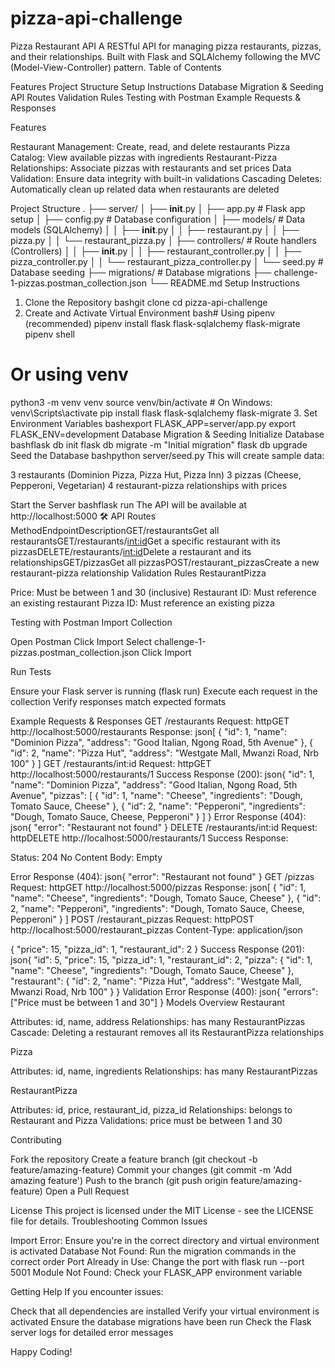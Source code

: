 # pizza-api-challenge
 Pizza Restaurant API
A RESTful API for managing pizza restaurants, pizzas, and their relationships. Built with Flask and SQLAlchemy following the MVC (Model-View-Controller) pattern.
 Table of Contents

Features
Project Structure
Setup Instructions
Database Migration & Seeding
API Routes
Validation Rules
Testing with Postman
Example Requests & Responses

 Features

Restaurant Management: Create, read, and delete restaurants
Pizza Catalog: View available pizzas with ingredients
Restaurant-Pizza Relationships: Associate pizzas with restaurants and set prices
Data Validation: Ensure data integrity with built-in validations
Cascading Deletes: Automatically clean up related data when restaurants are deleted

 Project Structure
.
├── server/
│   ├── __init__.py
│   ├── app.py                           # Flask app setup
│   ├── config.py                        # Database configuration
│   ├── models/                          #  Data models (SQLAlchemy)
│   │   ├── __init__.py
│   │   ├── restaurant.py
│   │   ├── pizza.py
│   │   └── restaurant_pizza.py
│   ├── controllers/                     #  Route handlers (Controllers)
│   │   ├── __init__.py
│   │   ├── restaurant_controller.py
│   │   ├── pizza_controller.py
│   │   └── restaurant_pizza_controller.py
│   └── seed.py                          # Database seeding
├── migrations/                          # Database migrations
├── challenge-1-pizzas.postman_collection.json
└── README.md
 Setup Instructions
1. Clone the Repository
bashgit clone <your-repo-url>
cd pizza-api-challenge
2. Create and Activate Virtual Environment
bash# Using pipenv (recommended)
pipenv install flask flask-sqlalchemy flask-migrate
pipenv shell

# Or using venv
python3 -m venv venv
source venv/bin/activate  # On Windows: venv\Scripts\activate
pip install flask flask-sqlalchemy flask-migrate
3. Set Environment Variables
bashexport FLASK_APP=server/app.py
export FLASK_ENV=development
 Database Migration & Seeding
Initialize Database
bashflask db init
flask db migrate -m "Initial migration"
flask db upgrade
Seed the Database
bashpython server/seed.py
This will create sample data:

3 restaurants (Dominion Pizza, Pizza Hut, Pizza Inn)
3 pizzas (Cheese, Pepperoni, Vegetarian)
4 restaurant-pizza relationships with prices

Start the Server
bashflask run
The API will be available at http://localhost:5000
🛠️ API Routes
MethodEndpointDescriptionGET/restaurantsGet all restaurantsGET/restaurants/<int:id>Get a specific restaurant with its pizzasDELETE/restaurants/<int:id>Delete a restaurant and its relationshipsGET/pizzasGet all pizzasPOST/restaurant_pizzasCreate a new restaurant-pizza relationship
 Validation Rules
RestaurantPizza

Price: Must be between 1 and 30 (inclusive)
Restaurant ID: Must reference an existing restaurant
Pizza ID: Must reference an existing pizza

 Testing with Postman
Import Collection

Open Postman
Click Import
Select challenge-1-pizzas.postman_collection.json
Click Import

Run Tests

Ensure your Flask server is running (flask run)
Execute each request in the collection
Verify responses match expected formats

 Example Requests & Responses
GET /restaurants
Request:
httpGET http://localhost:5000/restaurants
Response:
json[
  {
    "id": 1,
    "name": "Dominion Pizza",
    "address": "Good Italian, Ngong Road, 5th Avenue"
  },
  {
    "id": 2,
    "name": "Pizza Hut",
    "address": "Westgate Mall, Mwanzi Road, Nrb 100"
  }
]
GET /restaurants/int:id
Request:
httpGET http://localhost:5000/restaurants/1
Success Response (200):
json{
  "id": 1,
  "name": "Dominion Pizza",
  "address": "Good Italian, Ngong Road, 5th Avenue",
  "pizzas": [
    {
      "id": 1,
      "name": "Cheese",
      "ingredients": "Dough, Tomato Sauce, Cheese"
    },
    {
      "id": 2,
      "name": "Pepperoni",
      "ingredients": "Dough, Tomato Sauce, Cheese, Pepperoni"
    }
  ]
}
Error Response (404):
json{
  "error": "Restaurant not found"
}
DELETE /restaurants/int:id
Request:
httpDELETE http://localhost:5000/restaurants/1
Success Response:

Status: 204 No Content
Body: Empty

Error Response (404):
json{
  "error": "Restaurant not found"
}
GET /pizzas
Request:
httpGET http://localhost:5000/pizzas
Response:
json[
  {
    "id": 1,
    "name": "Cheese",
    "ingredients": "Dough, Tomato Sauce, Cheese"
  },
  {
    "id": 2,
    "name": "Pepperoni",
    "ingredients": "Dough, Tomato Sauce, Cheese, Pepperoni"
  }
]
POST /restaurant_pizzas
Request:
httpPOST http://localhost:5000/restaurant_pizzas
Content-Type: application/json

{
  "price": 15,
  "pizza_id": 1,
  "restaurant_id": 2
}
Success Response (201):
json{
  "id": 5,
  "price": 15,
  "pizza_id": 1,
  "restaurant_id": 2,
  "pizza": {
    "id": 1,
    "name": "Cheese",
    "ingredients": "Dough, Tomato Sauce, Cheese"
  },
  "restaurant": {
    "id": 2,
    "name": "Pizza Hut",
    "address": "Westgate Mall, Mwanzi Road, Nrb 100"
  }
}
Validation Error Response (400):
json{
  "errors": ["Price must be between 1 and 30"]
}
 Models Overview
Restaurant

Attributes: id, name, address
Relationships: has many RestaurantPizzas
Cascade: Deleting a restaurant removes all its RestaurantPizza relationships

Pizza

Attributes: id, name, ingredients
Relationships: has many RestaurantPizzas

RestaurantPizza

Attributes: id, price, restaurant_id, pizza_id
Relationships: belongs to Restaurant and Pizza
Validations: price must be between 1 and 30

 Contributing

Fork the repository
Create a feature branch (git checkout -b feature/amazing-feature)
Commit your changes (git commit -m 'Add amazing feature')
Push to the branch (git push origin feature/amazing-feature)
Open a Pull Request

License
This project is licensed under the MIT License - see the LICENSE file for details.
 Troubleshooting
Common Issues

Import Error: Ensure you're in the correct directory and virtual environment is activated
Database Not Found: Run the migration commands in the correct order
Port Already in Use: Change the port with flask run --port 5001
Module Not Found: Check your FLASK_APP environment variable

Getting Help
If you encounter issues:

Check that all dependencies are installed
Verify your virtual environment is activated
Ensure the database migrations have been run
Check the Flask server logs for detailed error messages


Happy Coding! 